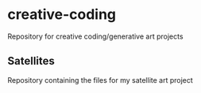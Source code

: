 # creative-coding
Repository for creative coding/generative art projects

## Satellites
Repository containing the files for my satellite art project

